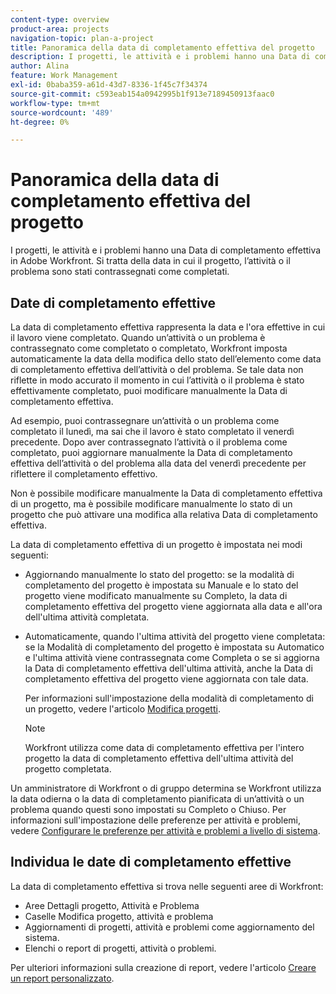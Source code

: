 ```yaml
---
content-type: overview
product-area: projects
navigation-topic: plan-a-project
title: Panoramica della data di completamento effettiva del progetto
description: I progetti, le attività e i problemi hanno una Data di completamento effettiva in Adobe Workfront. Si tratta della data in cui il progetto, l’attività o il problema sono stati contrassegnati come completati.
author: Alina
feature: Work Management
exl-id: 0baba359-a61d-43d7-8336-1f45c7f34374
source-git-commit: c593eab154a0942995b1f913e7189450913faac0
workflow-type: tm+mt
source-wordcount: '489'
ht-degree: 0%

---
```


# Panoramica della data di completamento effettiva del progetto

I progetti, le attività e i problemi hanno una Data di completamento effettiva in Adobe Workfront. Si tratta della data in cui il progetto, l’attività o il problema sono stati contrassegnati come completati.

## Date di completamento effettive

La data di completamento effettiva rappresenta la data e l&#39;ora effettive in cui il lavoro viene completato. Quando un’attività o un problema è contrassegnato come completato o completato, Workfront imposta automaticamente la data della modifica dello stato dell’elemento come data di completamento effettiva dell’attività o del problema. Se tale data non riflette in modo accurato il momento in cui l’attività o il problema è stato effettivamente completato, puoi modificare manualmente la Data di completamento effettiva.

Ad esempio, puoi contrassegnare un’attività o un problema come completato il lunedì, ma sai che il lavoro è stato completato il venerdì precedente. Dopo aver contrassegnato l’attività o il problema come completato, puoi aggiornare manualmente la Data di completamento effettiva dell’attività o del problema alla data del venerdì precedente per riflettere il completamento effettivo.

Non è possibile modificare manualmente la Data di completamento effettiva di un progetto, ma è possibile modificare manualmente lo stato di un progetto che può attivare una modifica alla relativa Data di completamento effettiva.

La data di completamento effettiva di un progetto è impostata nei modi seguenti:

* Aggiornando manualmente lo stato del progetto: se la modalità di completamento del progetto è impostata su Manuale e lo stato del progetto viene modificato manualmente su Completo, la data di completamento effettiva del progetto viene aggiornata alla data e all&#39;ora dell&#39;ultima attività completata.
* Automaticamente, quando l&#39;ultima attività del progetto viene completata: se la Modalità di completamento del progetto è impostata su Automatico e l&#39;ultima attività viene contrassegnata come Completa o se si aggiorna la Data di completamento effettiva dell&#39;ultima attività, anche la Data di completamento effettiva del progetto viene aggiornata con tale data.

  Per informazioni sull&#39;impostazione della modalità di completamento di un progetto, vedere l&#39;articolo [Modifica progetti](../../../manage-work/projects/manage-projects/edit-projects.md).

  >[!NOTE]
  >
  >Workfront utilizza come data di completamento effettiva per l&#39;intero progetto la data di completamento effettiva dell&#39;ultima attività del progetto completata.

Un amministratore di Workfront o di gruppo determina se Workfront utilizza la data odierna o la data di completamento pianificata di un’attività o un problema quando questi sono impostati su Completo o Chiuso. Per informazioni sull&#39;impostazione delle preferenze per attività e problemi, vedere [Configurare le preferenze per attività e problemi a livello di sistema](../../../administration-and-setup/set-up-workfront/configure-system-defaults/set-task-issue-preferences.md).

<!--this statement is confusing, not sure what it is referring to, so I am drafting this for now: The value for the Actual Completion Date is always what is considered the current date and time.-->



## Individua le date di completamento effettive

La data di completamento effettiva si trova nelle seguenti aree di Workfront:

* Aree Dettagli progetto, Attività e Problema
* Caselle Modifica progetto, attività e problema
* Aggiornamenti di progetti, attività e problemi come aggiornamento del sistema.
* Elenchi o report di progetti, attività o problemi.

Per ulteriori informazioni sulla creazione di report, vedere l&#39;articolo [Creare un report personalizzato](../../../reports-and-dashboards/reports/creating-and-managing-reports/create-custom-report.md).

